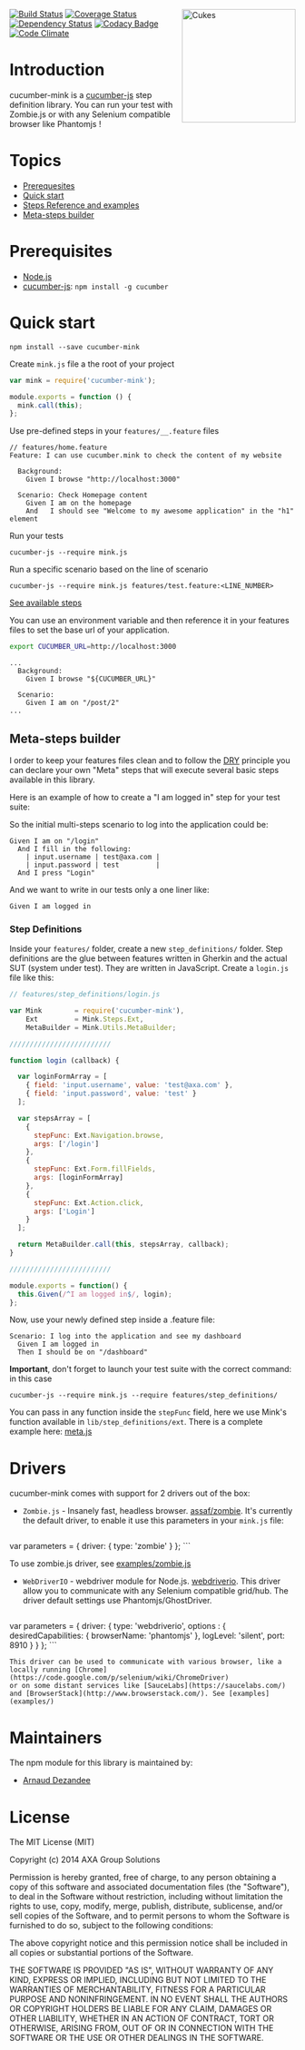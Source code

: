 <a href="http://cukes.info/"><img src="http://cukes.info/images/cucumber_logo.png" width="200px" alt="Cukes" align="right" /></a>
[![Build Status](https://travis-ci.org/AXA-GROUP-SOLUTIONS/cucumber-mink.svg?branch=master)](https://travis-ci.org/AXA-GROUP-SOLUTIONS/cucumber-mink)
[![Coverage Status](https://img.shields.io/coveralls/AXA-GROUP-SOLUTIONS/cucumber-mink.svg?branch=master)](https://coveralls.io/r/AXA-GROUP-SOLUTIONS/cucumber-mink)
[![Dependency Status](https://gemnasium.com/AXA-GROUP-SOLUTIONS/cucumber-mink.svg)](https://gemnasium.com/AXA-GROUP-SOLUTIONS/cucumber-mink)
[![Codacy Badge](https://www.codacy.com/project/badge/ac135f34f64a4c47a7aba1850acf4009)](https://www.codacy.com/public/dezandeea/cucumber-mink)
[![Code Climate](https://codeclimate.com/github/AXA-GROUP-SOLUTIONS/cucumber-mink/badges/gpa.svg)](https://codeclimate.com/github/AXA-GROUP-SOLUTIONS/cucumber-mink)

# Introduction

cucumber-mink is a [cucumber-js](https://github.com/cucumber/cucumber-js) step definition library. You can run your test with Zombie.js or with any Selenium compatible browser like Phantomjs ! 

# Topics

- [Prerequesites](#prerequesites)
- [Quick start](#quick-start)
- [Steps Reference and examples](STEPS.md)
- [Meta-steps builder](#meta-steps-builder)

# Prerequisites

* [Node.js](http://nodejs.org)
* [cucumber-js](https://github.com/cucumber/cucumber-js): `npm install -g cucumber`

# Quick start

    npm install --save cucumber-mink

Create `mink.js` file a the root of your project

``` javascript
var mink = require('cucumber-mink');

module.exports = function () {
  mink.call(this);
};
```

Use pre-defined steps in your `features/__.feature` files

``` gherkin
// features/home.feature
Feature: I can use cucumber.mink to check the content of my website

  Background:
    Given I browse "http://localhost:3000"

  Scenario: Check Homepage content
    Given I am on the homepage
    And   I should see "Welcome to my awesome application" in the "h1" element
```

Run your tests

    cucumber-js --require mink.js
    
Run a specific scenario based on the line of scenario

    cucumber-js --require mink.js features/test.feature:<LINE_NUMBER>


[See available steps](STEPS.md)

You can use an environment variable and then reference it in your features files to set the base url of your application.

``` bash
export CUCUMBER_URL=http://localhost:3000
```

``` gherkin
...
  Background:
    Given I browse "${CUCUMBER_URL}"
    
  Scenario:
    Given I am on "/post/2"
...
```

## Meta-steps builder

I order to keep your features files clean and to follow the [DRY](http://en.wikipedia.org/wiki/Don't_repeat_yourself) principle
you can declare your own "Meta" steps that will execute several basic steps available in this library.

Here is an example of how to create a "I am logged in" step for your test suite:

So the initial multi-steps scenario to log into the application could be:

``` gherkin
Given I am on "/login"
  And I fill in the following:
    | input.username | test@axa.com |
    | input.password | test         |
  And I press "Login"
```

And we want to write in our tests only a one liner like:

``` gherkin
Given I am logged in
```

### Step Definitions

Inside your `features/` folder, create a new `step_definitions/` folder. Step definitions are the glue between features written in Gherkin and the actual SUT (system under test). They are written in JavaScript.
Create a `login.js` file like this:

``` javascript
// features/step_definitions/login.js

var Mink        = require('cucumber-mink'),
    Ext         = Mink.Steps.Ext,
    MetaBuilder = Mink.Utils.MetaBuilder;

/////////////////////////

function login (callback) {

  var loginFormArray = [
    { field: 'input.username', value: 'test@axa.com' },
    { field: 'input.password', value: 'test' }
  ];

  var stepsArray = [
    {
      stepFunc: Ext.Navigation.browse,
      args: ['/login']
    },
    {
      stepFunc: Ext.Form.fillFields,
      args: [loginFormArray]
    },
    {
      stepFunc: Ext.Action.click,
      args: ['Login']
    }
  ];

  return MetaBuilder.call(this, stepsArray, callback);
}

/////////////////////////

module.exports = function() {
  this.Given(/^I am logged in$/, login);
};

```

Now, use your newly defined step inside a .feature file:

``` gherkin
Scenario: I log into the application and see my dashboard
  Given I am logged in
  Then I should be on "/dashboard"
```

__Important__, don't forget to launch your test suite with the correct command: in this case

``` shell
cucumber-js --require mink.js --require features/step_definitions/
```

You can pass in any function inside the `stepFunc` field, here we use Mink's function available in `lib/step_definitions/ext`.
There is a complete example here: [meta.js](test/features/step_definitions/meta.js)

# Drivers

cucumber-mink comes with support for 2 drivers out of the box:

* `Zombie.js` - Insanely fast, headless browser. [assaf/zombie](https://github.com/assaf/zombie).
  It's currently the default driver, to enable it use this parameters in your `mink.js` file:

    ``` javascript
var parameters = {
      driver: {
        type: 'zombie'
      }
};
    ```
  
  To use zombie.js driver, see [examples/zombie.js](examples/zombie.js)

* `WebDriverIO` - webdriver module for Node.js. [webdriverio](https://github.com/webdriverio/webdriverio).
  This driver allow you to communicate with any Selenium compatible grid/hub. The driver default settings use Phantomjs/GhostDriver.
  
    ``` javascript
var parameters = {
      driver: {
        type: 'webdriverio',
        options : {
          desiredCapabilities: {
            browserName: 'phantomjs'
          },
          logLevel: 'silent',
          port: 8910
        }
      }
};
    ```
    
    This driver can be used to communicate with various browser, like a locally running [Chrome](https://code.google.com/p/selenium/wiki/ChromeDriver) 
    or on some distant services like [SauceLabs](https://saucelabs.com/) and [BrowserStack](http://www.browserstack.com/). See [examples](examples/)

# Maintainers

The npm module for this library is maintained by:

* [Arnaud Dezandee](http://github.com/Adezandee)

# License

The MIT License (MIT)

Copyright (c) 2014 AXA Group Solutions

Permission is hereby granted, free of charge, to any person obtaining a copy
of this software and associated documentation files (the "Software"), to deal
in the Software without restriction, including without limitation the rights
to use, copy, modify, merge, publish, distribute, sublicense, and/or sell
copies of the Software, and to permit persons to whom the Software is
furnished to do so, subject to the following conditions:

The above copyright notice and this permission notice shall be included in
all copies or substantial portions of the Software.

THE SOFTWARE IS PROVIDED "AS IS", WITHOUT WARRANTY OF ANY KIND, EXPRESS OR
IMPLIED, INCLUDING BUT NOT LIMITED TO THE WARRANTIES OF MERCHANTABILITY,
FITNESS FOR A PARTICULAR PURPOSE AND NONINFRINGEMENT.  IN NO EVENT SHALL THE
AUTHORS OR COPYRIGHT HOLDERS BE LIABLE FOR ANY CLAIM, DAMAGES OR OTHER
LIABILITY, WHETHER IN AN ACTION OF CONTRACT, TORT OR OTHERWISE, ARISING FROM,
OUT OF OR IN CONNECTION WITH THE SOFTWARE OR THE USE OR OTHER DEALINGS IN
THE SOFTWARE.

